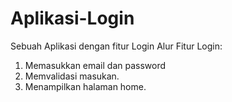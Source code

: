 # Aplikasi-Login
Sebuah Aplikasi dengan fitur Login
Alur Fitur Login:
1. Memasukkan email dan password
2. Memvalidasi masukan.
3. Menampilkan halaman home.
